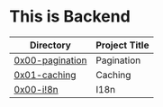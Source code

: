 # This is Backend

| Directory                            | Project Title |
| ------------------------------------ | ------------- |
| [0x00-pagination](./0x00-pagination) | Pagination    |
| [0x01-caching](./0x00-caching)       | Caching       |
| [0x00-i!8n](./0x00-i!8n)             | I18n          |
